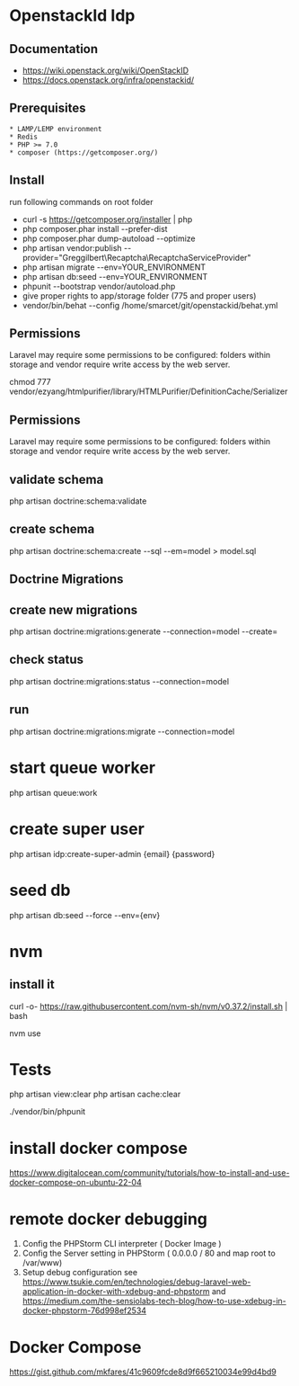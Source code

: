 # OpenstackId Idp

## Documentation

* https://wiki.openstack.org/wiki/OpenStackID
* https://docs.openstack.org/infra/openstackid/

## Prerequisites

    * LAMP/LEMP environment
    * Redis
    * PHP >= 7.0
    * composer (https://getcomposer.org/)

## Install

run following commands on root folder
   * curl -s https://getcomposer.org/installer | php
   * php composer.phar install --prefer-dist
   * php composer.phar dump-autoload --optimize
   * php artisan vendor:publish --provider="Greggilbert\Recaptcha\RecaptchaServiceProvider"
   * php artisan migrate --env=YOUR_ENVIRONMENT
   * php artisan db:seed --env=YOUR_ENVIRONMENT
   * phpunit --bootstrap vendor/autoload.php
   * give proper rights to app/storage folder (775 and proper users)
   * vendor/bin/behat --config /home/smarcet/git/openstackid/behat.yml


## Permissions
   
Laravel may require some permissions to be configured: folders within storage and vendor require write access by the
web server. 

chmod 777 vendor/ezyang/htmlpurifier/library/HTMLPurifier/DefinitionCache/Serializer


## Permissions

Laravel may require some permissions to be configured: folders within storage and vendor require write access by the web server.   

## validate schema

php artisan doctrine:schema:validate

## create schema

php artisan doctrine:schema:create --sql --em=model > model.sql

## Doctrine Migrations

## create new migrations

php artisan doctrine:migrations:generate --connection=model --create=<table-name>

## check status
php artisan doctrine:migrations:status --connection=model

## run
php artisan doctrine:migrations:migrate --connection=model 

# start queue worker

php artisan queue:work

# create super user

php artisan idp:create-super-admin {email} {password}

# seed db

php artisan db:seed --force --env={env}

# nvm

## install it

curl -o- https://raw.githubusercontent.com/nvm-sh/nvm/v0.37.2/install.sh | bash

nvm use

# Tests

php artisan view:clear
php artisan cache:clear

./vendor/bin/phpunit

# install docker compose 

https://www.digitalocean.com/community/tutorials/how-to-install-and-use-docker-compose-on-ubuntu-22-04

# remote docker debugging

1. Config the PHPStorm CLI interpreter ( Docker Image )
2. Config the Server setting in PHPStorm ( 0.0.0.0 / 80 and map root to /var/www)
3. Setup debug configuration
see
https://www.tsukie.com/en/technologies/debug-laravel-web-application-in-docker-with-xdebug-and-phpstorm
and 
https://medium.com/the-sensiolabs-tech-blog/how-to-use-xdebug-in-docker-phpstorm-76d998ef2534

# Docker Compose

https://gist.github.com/mkfares/41c9609fcde8d9f665210034e99d4bd9